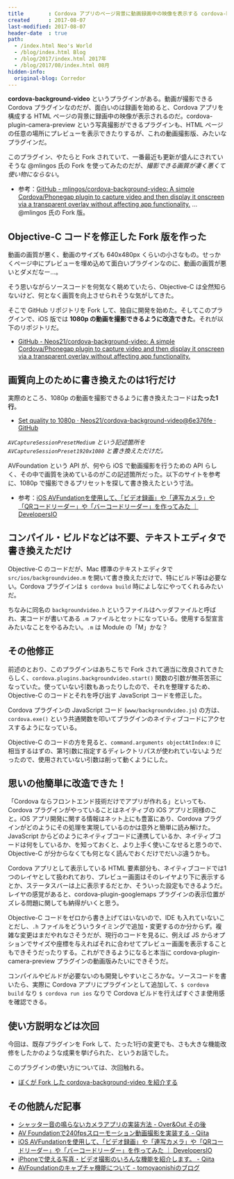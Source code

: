 ```yaml
---
title        : Cordova アプリのページ背景に動画録画中の映像を表示する cordova-background-video プラグインを Fork して 1080p 動画を録画できるようにした
created      : 2017-08-07
last-modified: 2017-08-07
header-date  : true
path:
  - /index.html Neo's World
  - /blog/index.html Blog
  - /blog/2017/index.html 2017年
  - /blog/2017/08/index.html 08月
hidden-info:
  original-blog: Corredor
---
```


**cordova-background-video** というプラグインがある。動画が撮影できる Cordova プラグインなのだが、面白いのは録画を始めると、Cordova アプリを構成する HTML ページの背景に録画中の映像が表示されるのだ。cordova-plugin-camera-preview という写真撮影ができるプラグインも、HTML ページの任意の場所にプレビューを表示できたりするが、これの動画撮影版、みたいなプラグインだ。

このプラグイン、やたらと Fork されていて、一番最近も更新が盛んにされていそうな @mlingos 氏の Fork を使ってみたのだが、_撮影できる画質が凄く悪くて使い物にならない_。

- 参考：[GitHub - mlingos/cordova-background-video: A simple Cordova/Phonegap plugin to capture video and then display it onscreen via a transparent overlay without affecting app functionality.](https://github.com/mlingos/cordova-background-video) … @mlingos 氏の Fork 版。

## Objective-C コードを修正した Fork 版を作った

動画の画質が悪く、動画のサイズも 640x480px くらいの小さなもの。せっかくページ中にプレビューを埋め込めて面白いプラグインなのに、動画の画質が悪いとダメだなー…。

そう思いながらソースコードを何気なく眺めていたら、Objective-C は全然知らないけど、何となく画質を向上させられそうな気がしてきた。

そこで GitHub リポジトリを Fork して、独自に開発を始めた。そしてこのプラグインで、iOS 版では **1080p の動画を撮影できるように改造できた**。それが以下のリポジトリだ。

- [GitHub - Neos21/cordova-background-video: A simple Cordova/Phonegap plugin to capture video and then display it onscreen via a transparent overlay without affecting app functionality.](https://github.com/Neos21/cordova-background-video)

## 画質向上のために書き換えたのは1行だけ

実際のところ、1080p の動画を撮影できるように書き換えたコードは**たった1行**。

- [Set quality to 1080p · Neos21/cordova-background-video@6e376fe · GitHub](https://github.com/Neos21/cordova-background-video/commit/6e376fe8d137e086a237c67099d71b1968407797#diff-2b653200478ad92108ab6e918d0d750fL56)

_`AVCaptureSessionPresetMedium` という記述箇所を `AVCaptureSessionPreset1920x1080` と書き換えただけだ。_

AVFoundation という API が、何やら iOS で動画撮影を行うための API らしく、その中で画質を決めているのがこの記述箇所だった。以下のサイトを参考に、1080p で撮影できるプリセットを探して書き換えたという寸法。

- 参考：[iOS AVFundationを使用して、「ビデオ録画」や「連写カメラ」や「QRコードリーダー」や「バーコードリーダー」を作ってみた ｜ DevelopersIO](http://dev.classmethod.jp/smartphone/ios-avfundation/)

## コンパイル・ビルドなどは不要、テキストエディタで書き換えただけ

Objective-C のコードだが、Mac 標準のテキストエディタで `src/ios/backgroundvideo.m` を開いて書き換えただけで、特にビルド等は必要ない。Cordova プラグインは `$ cordova build` 時によしなにやってくれるみたいだ。

ちなみに同名の `backgroundvideo.h` というファイルはヘッダファイルと呼ばれ、実コードが書いてある `.m` ファイルとセットになっている。使用する型宣言みたいなことをやるみたい。`.m` は Module の「M」かな？

## その他修正

前述のとおり、このプラグインはあちこちで Fork されて適当に改良されてきたらしく、`cordova.plugins.backgroundvideo.start()` 関数の引数が無茶苦茶になっていた。使っていない引数もあったりしたので、それを整理するため、Objective-C のコードとそれを呼び出す JavaScript コードを修正した。

Cordova プラグインの JavaScript コード (`www/backgroundvideo.js`) の方は、`cordova.exe()` という共通関数を叩いてプラグインのネイティブコードにアクセスするようになっている。

Objective-C のコードの方を見ると、`command.arguments objectAtIndex:0` に相当するはずの、第1引数に指定するディレクトリパスが使われていないようだったので、使用されていない引数は削って動くようにした。

## 思いの他簡単に改造できた！

「Cordova ならフロントエンド技術だけでアプリが作れる」といっても、Cordova プラグインがやっていることはネイティブの iOS アプリと同様のこと。iOS アプリ開発に関する情報はネット上にも豊富にあり、Cordova プラグインがどのようにその処理を実現しているのかは意外と簡単に読み解けた。JavaScript からどのようにネイティブコードに連携しているか、ネイティブコードは何をしているか、を知っておくと、より上手く使いこなせると思うので、Objective-C が分からなくても何となく読んでおくだけでだいぶ違うかも。

Cordova アプリとして表示している HTML 要素部分も、ネイティブコードでは1つのレイヤとして扱われており、プレビュー画面はそのレイヤより下に表示するとか、ステータスバーは上に表示するだとか、そういった設定もできるようだ。レイヤの感覚があると、cordova-plugin-googlemaps プラグインの表示位置がズレる問題に関しても納得がいくと思う。

Objective-C コードをゼロから書き上げてはいないので、IDE も入れていないことだし、`.h` ファイルをどういうタイミングで追加・変更するのか分からず。複雑な変更はまだやれなさそうだが、現行のコードを見るに、例えば JS からオプションでサイズや座標を与えればそれに合わせてプレビュー画面を表示することもできそうだったりする。これができるようになると本当に cordova-plugin-camera-preview プラグインの動画版みたいにできそうだ。

コンパイルやビルドが必要ないのも開発しやすいところかな。ソースコードを書いたら、実際に Cordova アプリにプラグインとして追加して、`$ cordova build` なり `$ cordova run ios` なりで Cordova ビルドを行えばすぐさま使用感を確認できる。

## 使い方説明などは次回

今回は、既存プラグインを Fork して、たった1行の変更でも、さも大きな機能改修をしたかのような成果を挙げられた、というお話でした。

このプラグインの使い方については、次回触れる。

- [ぼくが Fork した cordova-background-video を紹介する](/blog/2017/08/14-02.html)

## その他読んだ記事

- [シャッター音の鳴らないカメラアプリの実装方法 - Over&Out その後](http://d.hatena.ne.jp/shu223/20121202/1354436478)
- [AV Foundationで240fpsスローモーション動画撮影を実装する - Qiita](http://qiita.com/shu223/items/51f764101e6fd5c2161b)
- [iOS AVFundationを使用して、「ビデオ録画」や「連写カメラ」や「QRコードリーダー」や「バーコードリーダー」を作ってみた ｜ DevelopersIO](http://dev.classmethod.jp/smartphone/ios-avfundation/)
- [iPhoneで使える写真・ビデオ撮影のいろんな機能を紹介します。 - Qiita](http://qiita.com/hkato193/items/9fa2145c5583487bb859)
- [AVFoundationのキャプチャ機能について - tomoyaonishiのブログ](http://tomoyaonishi.hatenablog.jp/entry/2014/06/29/024010)
